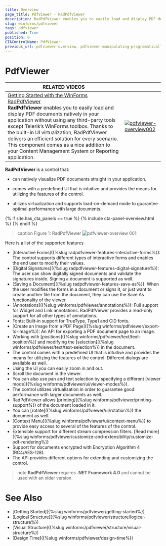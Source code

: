 ```yaml
---
title: Overview
page_title: PdfViewer - RadPdfViewer
description: RadPdfViewer enables you to easily load and display PDF documents natively in your application without using any third-party tools except Telerik’s WinForms toolbox.
slug: winforms/pdfviewer
tags: pdfviewer
published: True
position: 0
CTAControlName: PdfViewer
previous_url: pdfviewer-overview, pdfviewer-manipulating-programatically
---
```


# PdfViewer

| RELATED VIDEOS |  |
| ------ | --- |
|[Getting Started with the WinForms RadPdfViewer](https://www.telerik.com/videos/winforms/getting-started-with-the-winforms-radpdfviewer)<br>__RadPdfViewer__ enables you to easily load and display PDF documents natively in your application without using any third-party tools except Telerik’s WinForms toolbox. Thanks to the built-in UI virtualization, RadPdfViewer delivers an efficient solution for every scenario. This component comes as a nice addition to your Content Management System or Reporting application.|[![pdfviewer-overview002](images/pdfviewer-overview002.png)](https://www.telerik.com/videos/winforms/getting-started-with-the-winforms-radpdfviewer)|

__RadPdfViewer__ is a control that:

* can natively visualize PDF documents straight in your application.

* comes with a predefined UI that is intuitive and provides the means for utilizing the features of the control.

* utilizes virtualization and supports load-on-demand mode to guarantee optimal performance with large documents.

{% if site.has_cta_panels == true %}
{% include cta-panel-overview.html %}
{% endif %}

>caption Figure 1: RadPdfViewer
![pdfviewer-overview 001](images/pdfviewer-overview001.png)

Here is a list of the supported features
* [Interactive Forms]({%slug radpdfviewer-features-interactive-forms%}): The control supports different types of interactive forms and enables the end user to modify their values.
* [Digital Signatures]({%slug radpdfviewer-features-digital-signature%}): The user can show digitally signed documents and validate the signatures inside. Signing a document is supported as well.
* [Saving a Document]({%slug radpdfviewer-features-save-as%}): When the user modifies the forms in a document or signs it, or just want to create another file from the document, they can use the Save As functionality of the viewer.
* [Annotations]({%slug winforms/pdfviewer/annotations%}): Full support for Widget and Link annotations. RadPdfViewer provides a read-only support for all other types of annotations.
* Fonts: Built-in support for TrueType, Type1 and CID fonts.
* [Create an Image from a PDF Page]({%slug winforms/pdfviewer/export-to-image%}): An API for exporting a PDF document page to an image.
* Working with [positions]({%slug winforms/pdfviewer/text/text-position%}) and modifying the [selection]({%slug winforms/pdfviewer/text/text-selection%}) in the document.
* The control comes with a predefined UI that is intuitive and provides the means for utilizing the features of the control. Different dialogs are available as well.
* Using the UI you can easily zoom in and out.
* Scroll the document in the viewer.
* You can also use pan and text selection by specifying a different [viewer mode]({%slug winforms/pdfviewer/ui/viewer-modes%}).
* The control utilizes virtualization in order to guarantee good performance with larger documents as well.
* RadPdfViewer allows [printing]({%slug winforms/pdfviewer/printing-support%}) of the document loaded in it.
* You can [rotate]({%slug winforms/pdfviewer/ui/rotation%}) the document as well.
* [Context Menu]({%slug winforms/pdfviewer/ui/context-menu%}) to provide easy access to several of the features of the control.
* Extensible support for different stream compression filters. [Read more]({%slug winforms/pdfviewer/customize-and-extensibility/customize-pdf-rendering%})
* Support for documents encrypted with Encryption Algorithm 4 (RC4/AES-128).
* The API provides different options for extending and customizing the control.

>note **RadPdfViewer** requires **.NET Framework 4.0** and cannot be used with an older version. 

# See Also

* [Getting Started]({%slug winforms/pdfviewer/getting-started%})
* [Logical Structure]({%slug winforms/pdfviewer/structure/logical-structure%})
* [Visual Structure]({%slug winforms/pdfviewer/structure/visual-structure%})
* [Design Time]({%slug winforms/pdfviewer/design-time%})
